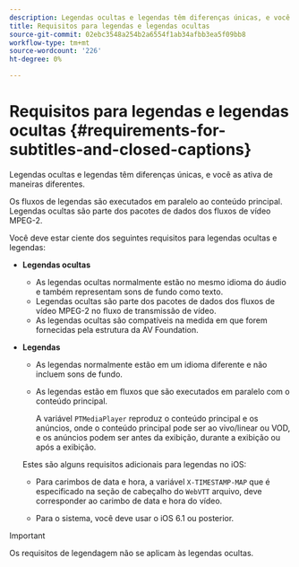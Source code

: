```yaml
---
description: Legendas ocultas e legendas têm diferenças únicas, e você as ativa de maneiras diferentes.
title: Requisitos para legendas e legendas ocultas
source-git-commit: 02ebc3548a254b2a6554f1ab34afbb3ea5f09bb8
workflow-type: tm+mt
source-wordcount: '226'
ht-degree: 0%

---
```


# Requisitos para legendas e legendas ocultas {#requirements-for-subtitles-and-closed-captions}

Legendas ocultas e legendas têm diferenças únicas, e você as ativa de maneiras diferentes.

Os fluxos de legendas são executados em paralelo ao conteúdo principal. Legendas ocultas são parte dos pacotes de dados dos fluxos de vídeo MPEG-2.

Você deve estar ciente dos seguintes requisitos para legendas ocultas e legendas:

* **Legendas ocultas**

   * As legendas ocultas normalmente estão no mesmo idioma do áudio e também representam sons de fundo como texto.
   * Legendas ocultas são parte dos pacotes de dados dos fluxos de vídeo MPEG-2 no fluxo de transmissão de vídeo.
   * As legendas ocultas são compatíveis na medida em que forem fornecidas pela estrutura da AV Foundation.

* **Legendas**

   * As legendas normalmente estão em um idioma diferente e não incluem sons de fundo.
   * As legendas estão em fluxos que são executados em paralelo com o conteúdo principal.

     A variável `PTMediaPlayer` reproduz o conteúdo principal e os anúncios, onde o conteúdo principal pode ser ao vivo/linear ou VOD, e os anúncios podem ser antes da exibição, durante a exibição ou após a exibição.

  Estes são alguns requisitos adicionais para legendas no iOS:

   * Para carimbos de data e hora, a variável `X-TIMESTAMP-MAP` que é especificado na seção de cabeçalho do `WebVTT` arquivo, deve corresponder ao carimbo de data e hora do vídeo.

   * Para o sistema, você deve usar o iOS 6.1 ou posterior.

>[!IMPORTANT]
>
>Os requisitos de legendagem não se aplicam às legendas ocultas.
